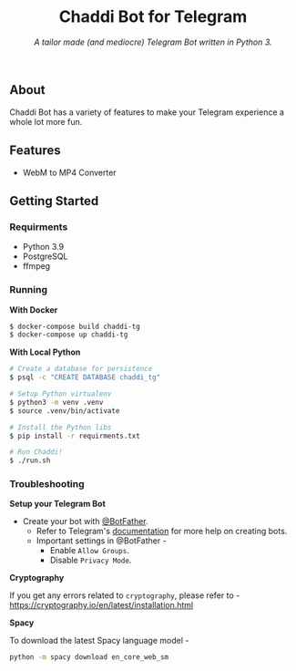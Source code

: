 <h1 align="center">
    Chaddi Bot for Telegram
</h1>
<div align="center">
<em>
    A tailor made (and mediocre) Telegram Bot written in Python 3.
</em> 
<br> <br> <br>
</div>

## About

Chaddi Bot has a variety of features to make your Telegram experience a whole lot more fun.

## Features

- WebM to MP4 Converter

## Getting Started

### Requirments

- Python 3.9
- PostgreSQL
- ffmpeg

### Running

**With Docker**

```bash
$ docker-compose build chaddi-tg
$ docker-compose up chaddi-tg
```

**With Local Python**

```bash
# Create a database for persistence
$ psql -c "CREATE DATABASE chaddi_tg"

# Setup Python virtualenv
$ python3 -m venv .venv
$ source .venv/bin/activate

# Install the Python libs
$ pip install -r requirments.txt

# Run Chaddi!
$ ./run.sh
```

### Troubleshooting

**Setup your Telegram Bot**

- Create your bot with [@BotFather](https://telegram.me/botfather).
  - Refer to Telegram's [documentation](https://core.telegram.org/bots#3-how-do-i-create-a-bot) for more help on creating bots.
  - Important settings in @BotFather -
    - Enable `Allow Groups`.
    - Disable `Privacy Mode`.

**Cryptography**

If you get any errors related to `cryptography`, please refer to - https://cryptography.io/en/latest/installation.html

**Spacy**

To download the latest Spacy language model -

```bash
python -m spacy download en_core_web_sm
```
